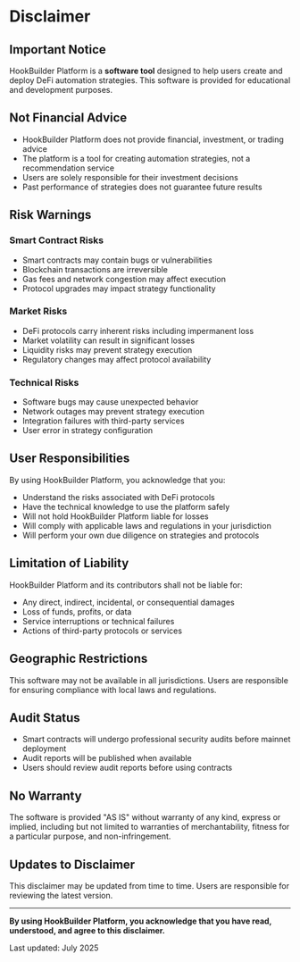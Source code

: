 # Disclaimer

## Important Notice

HookBuilder Platform is a **software tool** designed to help users create and deploy DeFi automation strategies. This software is provided for educational and development purposes.

## Not Financial Advice

- HookBuilder Platform does not provide financial, investment, or trading advice
- The platform is a tool for creating automation strategies, not a recommendation service
- Users are solely responsible for their investment decisions
- Past performance of strategies does not guarantee future results

## Risk Warnings

### Smart Contract Risks
- Smart contracts may contain bugs or vulnerabilities
- Blockchain transactions are irreversible
- Gas fees and network congestion may affect execution
- Protocol upgrades may impact strategy functionality

### Market Risks
- DeFi protocols carry inherent risks including impermanent loss
- Market volatility can result in significant losses
- Liquidity risks may prevent strategy execution
- Regulatory changes may affect protocol availability

### Technical Risks
- Software bugs may cause unexpected behavior
- Network outages may prevent strategy execution
- Integration failures with third-party services
- User error in strategy configuration

## User Responsibilities

By using HookBuilder Platform, you acknowledge that you:

- Understand the risks associated with DeFi protocols
- Have the technical knowledge to use the platform safely
- Will not hold HookBuilder Platform liable for losses
- Will comply with applicable laws and regulations in your jurisdiction
- Will perform your own due diligence on strategies and protocols

## Limitation of Liability

HookBuilder Platform and its contributors shall not be liable for:
- Any direct, indirect, incidental, or consequential damages
- Loss of funds, profits, or data
- Service interruptions or technical failures
- Actions of third-party protocols or services

## Geographic Restrictions

This software may not be available in all jurisdictions. Users are responsible for ensuring compliance with local laws and regulations.

## Audit Status

- Smart contracts will undergo professional security audits before mainnet deployment
- Audit reports will be published when available
- Users should review audit reports before using contracts

## No Warranty

The software is provided "AS IS" without warranty of any kind, express or implied, including but not limited to warranties of merchantability, fitness for a particular purpose, and non-infringement.

## Updates to Disclaimer

This disclaimer may be updated from time to time. Users are responsible for reviewing the latest version.

---

**By using HookBuilder Platform, you acknowledge that you have read, understood, and agree to this disclaimer.**

Last updated: July 2025